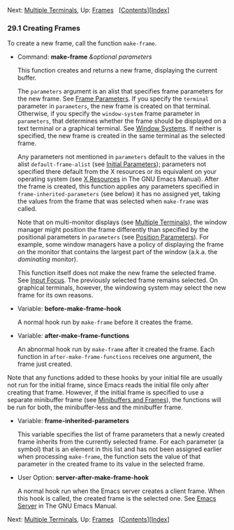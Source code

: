 

Next: [Multiple Terminals](Multiple-Terminals.html), Up: [Frames](Frames.html)   \[[Contents](index.html#SEC_Contents "Table of contents")]\[[Index](Index.html "Index")]

### 29.1 Creating Frames

To create a new frame, call the function `make-frame`.

*   Command: **make-frame** *\&optional parameters*

    This function creates and returns a new frame, displaying the current buffer.

    The `parameters` argument is an alist that specifies frame parameters for the new frame. See [Frame Parameters](Frame-Parameters.html). If you specify the `terminal` parameter in `parameters`, the new frame is created on that terminal. Otherwise, if you specify the `window-system` frame parameter in `parameters`, that determines whether the frame should be displayed on a text terminal or a graphical terminal. See [Window Systems](Window-Systems.html). If neither is specified, the new frame is created in the same terminal as the selected frame.

    Any parameters not mentioned in `parameters` default to the values in the alist `default-frame-alist` (see [Initial Parameters](Initial-Parameters.html)); parameters not specified there default from the X resources or its equivalent on your operating system (see [X Resources](https://www.gnu.org/software/emacs/manual/html_node/emacs/X-Resources.html#X-Resources) in The GNU Emacs Manual). After the frame is created, this function applies any parameters specified in `frame-inherited-parameters` (see below) it has no assigned yet, taking the values from the frame that was selected when `make-frame` was called.

    Note that on multi-monitor displays (see [Multiple Terminals](Multiple-Terminals.html)), the window manager might position the frame differently than specified by the positional parameters in `parameters` (see [Position Parameters](Position-Parameters.html)). For example, some window managers have a policy of displaying the frame on the monitor that contains the largest part of the window (a.k.a. the *dominating* monitor).

    This function itself does not make the new frame the selected frame. See [Input Focus](Input-Focus.html). The previously selected frame remains selected. On graphical terminals, however, the windowing system may select the new frame for its own reasons.

<!---->

*   Variable: **before-make-frame-hook**

    A normal hook run by `make-frame` before it creates the frame.

<!---->

*   Variable: **after-make-frame-functions**

    An abnormal hook run by `make-frame` after it created the frame. Each function in `after-make-frame-functions` receives one argument, the frame just created.

Note that any functions added to these hooks by your initial file are usually not run for the initial frame, since Emacs reads the initial file only after creating that frame. However, if the initial frame is specified to use a separate minibuffer frame (see [Minibuffers and Frames](Minibuffers-and-Frames.html)), the functions will be run for both, the minibuffer-less and the minibuffer frame.

*   Variable: **frame-inherited-parameters**

    This variable specifies the list of frame parameters that a newly created frame inherits from the currently selected frame. For each parameter (a symbol) that is an element in this list and has not been assigned earlier when processing `make-frame`, the function sets the value of that parameter in the created frame to its value in the selected frame.

<!---->

*   User Option: **server-after-make-frame-hook**

    A normal hook run when the Emacs server creates a client frame. When this hook is called, the created frame is the selected one. See [Emacs Server](https://www.gnu.org/software/emacs/manual/html_node/emacs/Emacs-Server.html#Emacs-Server) in The GNU Emacs Manual.

Next: [Multiple Terminals](Multiple-Terminals.html), Up: [Frames](Frames.html)   \[[Contents](index.html#SEC_Contents "Table of contents")]\[[Index](Index.html "Index")]
